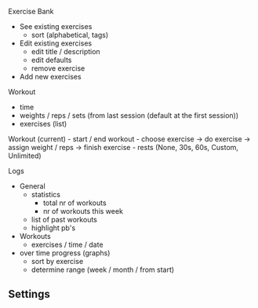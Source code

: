 Exercise Bank
- See existing exercises
	- sort (alphabetical, tags)
- Edit existing exercises
	- edit title / description
	- edit defaults
	- remove exercise
- Add new exercises

Workout
- time
- weights / reps / sets (from last session (default at the first session))
- exercises (list)

Workout (current)
	- start / end workout
    - choose exercise -> do exercise -> assign weight / reps -> finish exercise
    - rests (None, 30s, 60s, Custom, Unlimited)


Logs
- General
    - statistics
        - total nr of workouts
        - nr of workouts this week
    - list of past workouts
    - highlight pb's
- Workouts
    - exercises / time / date
- over time progress (graphs)
	- sort by exercise
	- determine range (week / month / from start)

Settings 
- 
